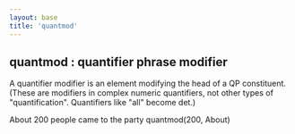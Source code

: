 ```yaml
---
layout: base
title: 'quantmod'
---
```


## quantmod : quantifier phrase modifier

A quantifier modifier is an element modifying the head of a QP
constituent.  (These are modifiers in complex numeric quantifiers, not
other types of "quantification".  Quantifiers like "all" become det.)

<div class="sd-parse">
About 200 people came to the party
quantmod(200, About)
</div>
